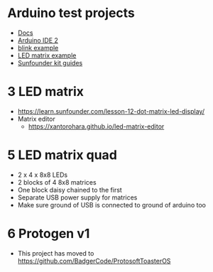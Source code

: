# Arduino test projects

* [Docs](https://docs.arduino.cc/learn/starting-guide/getting-started-arduino#a-typical-workflow)
* [Arduino IDE 2](https://docs.arduino.cc/software/ide-v2)
* [blink example](https://docs.arduino.cc/built-in-examples/digital/BlinkWithoutDelay)
* [LED matrix example](https://docs.arduino.cc/built-in-examples/display/RowColumnScanning)
* [Sunfounder kit guides](https://learn.sunfounder.com/category/super-kit-v2-0-for-arduino/)


# 3 LED matrix
* https://learn.sunfounder.com/lesson-12-dot-matrix-led-display/
* Matrix editor
    * https://xantorohara.github.io/led-matrix-editor

# 5 LED matrix quad
* 2 x 4 x 8x8 LEDs
* 2 blocks of 4 8x8 matrices
* One block daisy chained to the first
* Separate USB power supply for matrices
* Make sure ground of USB is connected to ground of arduino too

# 6 Protogen v1
* This project has moved to https://github.com/BadgerCode/ProtosoftToasterOS
